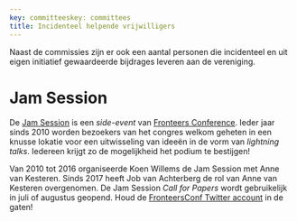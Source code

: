 ```yaml
---
key: committeeskey: committees
title: Incidenteel helpende vrijwilligers
---
```

Naast de commissies zijn er ook een aantal personen die incidenteel en uit eigen initiatief gewaardeerde bijdrages leveren aan de vereniging.

# Jam Session

De [Jam Session](/nl/congres/2017/jam-session) is een _side-event_ van [Fronteers Conference](/nl/congres). Ieder jaar sinds 2010 worden bezoekers van het congres welkom geheten in een knusse lokatie voor een uitwisseling van ideeën in de vorm van _lightning talks_. Iedereen krijgt zo de mogelijkheid het podium te bestijgen!

Van 2010 tot 2016 organiseerde Koen Willems de Jam Session met Anne van Kesteren. Sinds 2017 heeft Job van Achterberg de rol van Anne van Kesteren overgenomen.
De Jam Session _Call for Papers_ wordt gebruikelijk in juli of augustus geopend. Houd de [FronteersConf Twitter account](https://twitter.com/fronteersconf) in de gaten!
